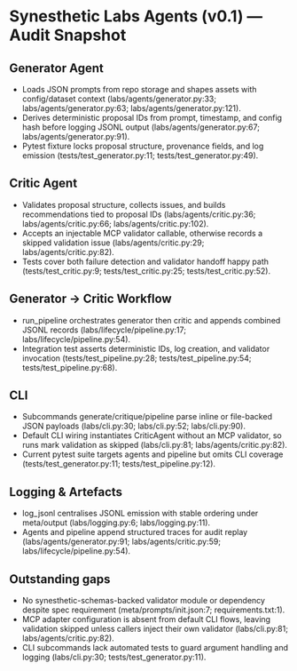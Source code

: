 # Synesthetic Labs Agents (v0.1) — Audit Snapshot

## Generator Agent
- Loads JSON prompts from repo storage and shapes assets with config/dataset context (labs/agents/generator.py:33; labs/agents/generator.py:63; labs/agents/generator.py:121).
- Derives deterministic proposal IDs from prompt, timestamp, and config hash before logging JSONL output (labs/agents/generator.py:67; labs/agents/generator.py:91).
- Pytest fixture locks proposal structure, provenance fields, and log emission (tests/test_generator.py:11; tests/test_generator.py:49).

## Critic Agent
- Validates proposal structure, collects issues, and builds recommendations tied to proposal IDs (labs/agents/critic.py:36; labs/agents/critic.py:66; labs/agents/critic.py:102).
- Accepts an injectable MCP validator callable, otherwise records a skipped validation issue (labs/agents/critic.py:29; labs/agents/critic.py:82).
- Tests cover both failure detection and validator handoff happy path (tests/test_critic.py:9; tests/test_critic.py:25; tests/test_critic.py:52).

## Generator → Critic Workflow
- run_pipeline orchestrates generator then critic and appends combined JSONL records (labs/lifecycle/pipeline.py:17; labs/lifecycle/pipeline.py:54).
- Integration test asserts deterministic IDs, log creation, and validator invocation (tests/test_pipeline.py:28; tests/test_pipeline.py:54; tests/test_pipeline.py:68).

## CLI
- Subcommands generate/critique/pipeline parse inline or file-backed JSON payloads (labs/cli.py:30; labs/cli.py:52; labs/cli.py:90).
- Default CLI wiring instantiates CriticAgent without an MCP validator, so runs mark validation as skipped (labs/cli.py:81; labs/agents/critic.py:82).
- Current pytest suite targets agents and pipeline but omits CLI coverage (tests/test_generator.py:11; tests/test_pipeline.py:12).

## Logging & Artefacts
- log_jsonl centralises JSONL emission with stable ordering under meta/output (labs/logging.py:6; labs/logging.py:11).
- Agents and pipeline append structured traces for audit replay (labs/agents/generator.py:91; labs/agents/critic.py:59; labs/lifecycle/pipeline.py:54).

## Outstanding gaps
- No synesthetic-schemas-backed validator module or dependency despite spec requirement (meta/prompts/init.json:7; requirements.txt:1).
- MCP adapter configuration is absent from default CLI flows, leaving validation skipped unless callers inject their own validator (labs/cli.py:81; labs/agents/critic.py:82).
- CLI subcommands lack automated tests to guard argument handling and logging (labs/cli.py:30; tests/test_generator.py:11).

